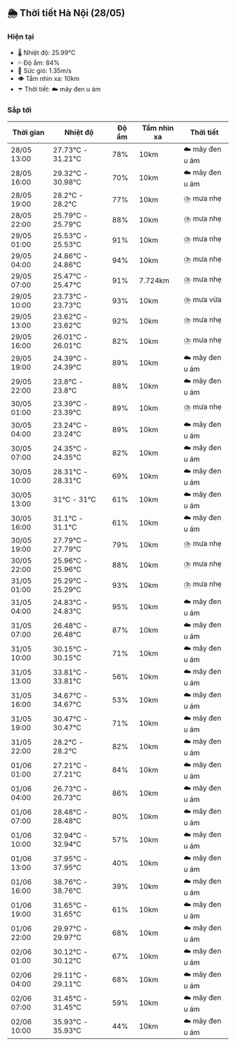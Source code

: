 ## 🌦️ Thời tiết Hà Nội (28/05)

### Hiện tại

- 🌡️ Nhiệt độ: 25.99℃
- 💦 Độ ẩm: 84%
- 💨 Sức gió: 1.35m/s
- 👁️ Tầm nhìn xa: 10km
- ☂️ Thời tiết: ☁️ mây đen u ám

### Sắp tới

| Thời gian | Nhiệt độ | Độ ẩm | Tầm nhìn xa | Thời tiết |
| --- | --- | --- | --- | --- |
| 28/05 13:00 | 27.73℃ - 31.21℃ | 78% | 10km | ☁️ mây đen u ám |
| 28/05 16:00 | 29.32℃ - 30.98℃ | 70% | 10km | ☁️ mây đen u ám |
| 28/05 19:00 | 28.2℃ - 28.2℃ | 77% | 10km | ⛈️ mưa nhẹ |
| 28/05 22:00 | 25.79℃ - 25.79℃ | 88% | 10km | ⛈️ mưa nhẹ |
| 29/05 01:00 | 25.53℃ - 25.53℃ | 91% | 10km | ⛈️ mưa nhẹ |
| 29/05 04:00 | 24.86℃ - 24.86℃ | 94% | 10km | ⛈️ mưa nhẹ |
| 29/05 07:00 | 25.47℃ - 25.47℃ | 91% | 7.724km | ⛈️ mưa nhẹ |
| 29/05 10:00 | 23.73℃ - 23.73℃ | 93% | 10km | ⛈️ mưa vừa |
| 29/05 13:00 | 23.62℃ - 23.62℃ | 92% | 10km | ⛈️ mưa nhẹ |
| 29/05 16:00 | 26.01℃ - 26.01℃ | 82% | 10km | ⛈️ mưa nhẹ |
| 29/05 19:00 | 24.39℃ - 24.39℃ | 89% | 10km | ☁️ mây đen u ám |
| 29/05 22:00 | 23.8℃ - 23.8℃ | 88% | 10km | ☁️ mây đen u ám |
| 30/05 01:00 | 23.39℃ - 23.39℃ | 89% | 10km | ⛈️ mưa nhẹ |
| 30/05 04:00 | 23.24℃ - 23.24℃ | 89% | 10km | ☁️ mây đen u ám |
| 30/05 07:00 | 24.35℃ - 24.35℃ | 82% | 10km | ☁️ mây đen u ám |
| 30/05 10:00 | 28.31℃ - 28.31℃ | 69% | 10km | ☁️ mây đen u ám |
| 30/05 13:00 | 31℃ - 31℃ | 61% | 10km | ☁️ mây đen u ám |
| 30/05 16:00 | 31.1℃ - 31.1℃ | 61% | 10km | ☁️ mây đen u ám |
| 30/05 19:00 | 27.79℃ - 27.79℃ | 79% | 10km | ⛈️ mưa nhẹ |
| 30/05 22:00 | 25.96℃ - 25.96℃ | 88% | 10km | ⛈️ mưa nhẹ |
| 31/05 01:00 | 25.29℃ - 25.29℃ | 93% | 10km | ⛈️ mưa nhẹ |
| 31/05 04:00 | 24.83℃ - 24.83℃ | 95% | 10km | ☁️ mây đen u ám |
| 31/05 07:00 | 26.48℃ - 26.48℃ | 87% | 10km | ☁️ mây đen u ám |
| 31/05 10:00 | 30.15℃ - 30.15℃ | 71% | 10km | ☁️ mây đen u ám |
| 31/05 13:00 | 33.81℃ - 33.81℃ | 56% | 10km | ☁️ mây đen u ám |
| 31/05 16:00 | 34.67℃ - 34.67℃ | 53% | 10km | ☁️ mây đen u ám |
| 31/05 19:00 | 30.47℃ - 30.47℃ | 71% | 10km | ☁️ mây đen u ám |
| 31/05 22:00 | 28.2℃ - 28.2℃ | 82% | 10km | ☁️ mây đen u ám |
| 01/06 01:00 | 27.21℃ - 27.21℃ | 84% | 10km | ☁️ mây đen u ám |
| 01/06 04:00 | 26.73℃ - 26.73℃ | 86% | 10km | ☁️ mây đen u ám |
| 01/06 07:00 | 28.48℃ - 28.48℃ | 80% | 10km | ☁️ mây đen u ám |
| 01/06 10:00 | 32.94℃ - 32.94℃ | 57% | 10km | ☁️ mây đen u ám |
| 01/06 13:00 | 37.95℃ - 37.95℃ | 40% | 10km | ☁️ mây đen u ám |
| 01/06 16:00 | 38.76℃ - 38.76℃ | 39% | 10km | ☁️ mây đen u ám |
| 01/06 19:00 | 31.65℃ - 31.65℃ | 61% | 10km | ☁️ mây đen u ám |
| 01/06 22:00 | 29.97℃ - 29.97℃ | 68% | 10km | ☁️ mây đen u ám |
| 02/06 01:00 | 30.12℃ - 30.12℃ | 67% | 10km | ☁️ mây đen u ám |
| 02/06 04:00 | 29.11℃ - 29.11℃ | 68% | 10km | ☁️ mây đen u ám |
| 02/06 07:00 | 31.45℃ - 31.45℃ | 59% | 10km | ☁️ mây đen u ám |
| 02/06 10:00 | 35.93℃ - 35.93℃ | 44% | 10km | ☁️ mây đen u ám |
